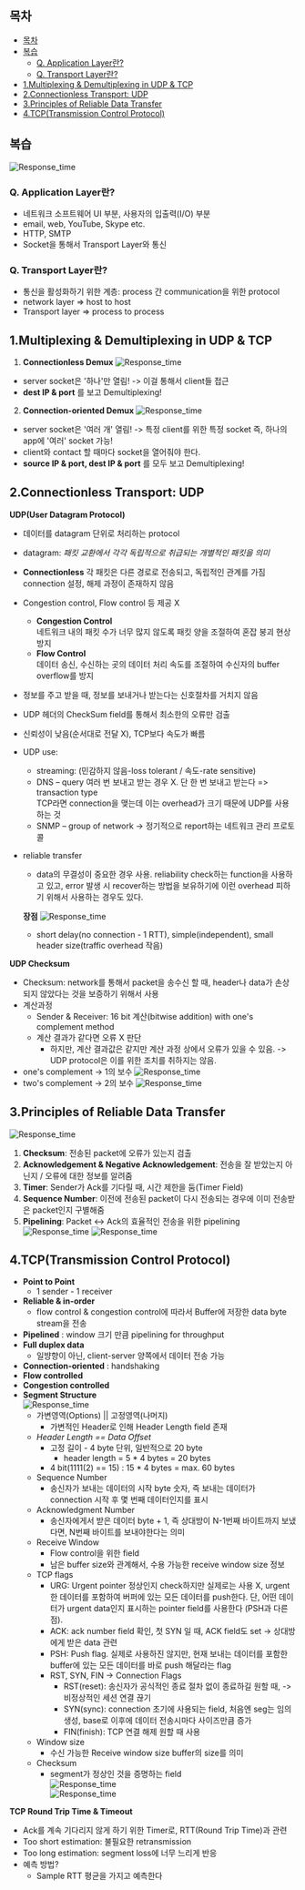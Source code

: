 ## 목차
- [목차](#목차)
- [복습](#복습)
  - [Q. Application Layer란?](#q-application-layer란)
  - [Q. Transport Layer란?](#q-transport-layer란)
- [1.Multiplexing & Demultiplexing in UDP & TCP](#1multiplexing--demultiplexing-in-udp--tcp)
- [2.Connectionless Transport: UDP](#2connectionless-transport-udp)
- [3.Principles of Reliable Data Transfer](#3principles-of-reliable-data-transfer)
- [4.TCP(Transmission Control Protocol)](#4tcptransmission-control-protocol)


## 복습
   ![Response_time](../images/6-2-1.png)

### Q. Application Layer란?
- 네트워크 소프트웨어 UI 부분, 사용자의 입출력(I/O) 부분
- email, web, YouTube, Skype etc.
- HTTP, SMTP
- Socket을 통해서 Transport Layer와 통신 

### Q. Transport Layer란?
- 통신을 활성화하기 위한 계층: process 간 communication을 위한 protocol 
- network layer => host to host 
- Transport layer => process to process 
  

## 1.Multiplexing & Demultiplexing in UDP & TCP
1. **Connectionless Demux**
  ![Response_time](../images/6-2-2.png)
  - server socket은 '하나'만 열림! -> 이걸 통해서 client들 접근
  - **dest IP & port** 를 보고 Demultiplexing! 

2. **Connection-oriented Demux** 
    ![Response_time](../images/6-2-3.png)  
  - server socket은 '여러 개' 열림! -> 특정 client를 위한 특정 socket 즉, 하나의 app에 '여러' socket 가능! 
  - client와 contact 할 때마다 socket을 열어줘야 한다. 
  - **source IP & port, dest IP & port** 를 모두 보고 Demultiplexing!

## 2.Connectionless Transport: UDP
  **UDP(User Datagram Protocol)**
   - 데이터를 datagram 단위로 처리하는 protocol
   - datagram: *패킷 교환에서 각각 독립적으로 취급되는 개별적인 패킷을 의미*
  - **Connectionless** 각 패킷은 다른 경로로 전송되고, 독립적인 관계를 가짐
                        connection 설정, 해제 과정이 존재하지 않음
  - Congestion control, Flow control 등 제공 X          
    - **Congestion Control**    
         네트워크 내의 패킷 수가 너무 많지 않도록 패킷 양을 조절하여 혼잡 붕괴 현상 방지        
    - **Flow Control**      
          데이터 송신, 수신하는 곳의 데이터 처리 속도를 조절하여 수신자의 buffer overflow를 방지       
  - 정보를 주고 받을 때, 정보를 보내거나 받는다는 신호절차를 거치지 않음
  - UDP 헤더의 CheckSum field를 통해서 최소한의 오류만 검출
  - 신뢰성이 낮음(순서대로 전달 X), TCP보다 속도가 빠름
  - UDP use:
    -	streaming: (민감하지 않음-loss tolerant / 속도-rate sensitive) 
    - DNS – query 여러 번 보내고 받는 경우 X. 단 한 번 보내고 받는다 => transaction type   
      TCP라면 connection을 맺는데 이는 overhead가 크기 때문에 UDP를 사용하는 것 
    - SNMP – group of network -> 정기적으로 report하는 네트워크 관리 프로토콜 
  - reliable transfer   
    - data의 무결성이 중요한 경우 사용. reliability check하는 function을 사용하고 있고, error 발생 시 recover하는 방법을 보유하기에 이런 overhead 피하기 위해서 사용하는 경우도 있다. 
  
    **장점**
    ![Response_time](../images/6-2-4.png)
    - short delay(no connection - 1 RTT), simple(independent), small header size(traffic overhead 작음)

  **UDP Checksum** 
  - Checksum: network를 통해서 packet을 송수신 할 때, header나 data가 손상되지 않았다는 것을 보증하기 위해서 사용
  - 계산과정
    - Sender & Receiver: 16 bit 계산(bitwise addition) with one's complement method 
    - 계산 결과가 같다면 오류 X 판단
        - 하지만, 계산 결과값은 같지만 계산 과정 상에서 오류가 있을 수 있음. -> UDP protocol은 이를 위한 조치를 취하지는 않음. 
  - one's complement -> 1의 보수
    ![Response_time](../images/6-2-5.png)
  - two's complement -> 2의 보수
    ![Response_time](../images/6-2-6.png)

## 3.Principles of Reliable Data Transfer
  ![Response_time](../images/6-2-7.png)
  1. **Checksum**: 전송된 packet에 오류가 있는지 검출 
  2. **Acknowledgement & Negative Acknowledgement**: 전송을 잘 받았는지 아닌지 / 오류에 대한 정보를 알려줌
  3. **Timer**: Sender가 Ack를 기다릴 때, 시간 제한을 둠(Timer Field)
  4. **Sequence Number**: 이전에 전송된 packet이 다시 전송되는 경우에 이미 전송받은 packet인지 구별해줌
  5. **Pipelining**: Packet <-> Ack의 효율적인 전송을 위한 pipelining
      ![Response_time](../images/6-2-8.png)
      ![Response_time](../images/6-2-9.png)

## 4.TCP(Transmission Control Protocol)
  - **Point to Point** 
    - 1 sender - 1 receiver     
  - **Reliable & in-order**     
    - flow control & congestion control에 따라서 Buffer에 저장한 data byte stream을 전송    
  - **Pipelined** : window 크기 만큼 pipelining for throughput     
  - **Full duplex data**    
    - 일뱡향이 아닌, client-server 양쪽에서 데이터 전송 가능     
  - **Connection-oriented** : handshaking     
  - **Flow controlled**    
  - **Congestion controlled**      
  - **Segment Structure**      
    ![Response_time](../images/6-2-10.png)      
    - 가변영역(Options) || 고정영역(나머지)        
      - 가변적인 Header로 인해 Header Length field 존재      
    - *Header Length == Data Offset*    
      - 고정 길이 - 4 byte 단위, 일반적으로 20 byte     
        - header length = 5 * 4 bytes = 20 bytes    
      - 4 bit(1111(2) == 15) : 15 * 4 bytes = max. 60 bytes   
    - Sequence Number
      - 송신자가 보내는 데이터의 시작 byte 숫자, 즉 보내는 데이터가 connection 시작 후 몇 번째 데이터인지를 표시       
    - Acknowledgment Number 
      - 송신자에게서 받은 데이터 byte + 1, 즉 상대방이 N-1번째 바이트까지 보냈다면, N번째 바이트를 보내야한다는 의미   
    - Receive Window    
      - Flow control을 위한 field   
      - 남은 buffer size와 관계해서, 수용 가능한 receive window size 정보   
    - TCP flags         
      - URG: Urgent pointer 정상인지 check하지만 실제로는 사용 X,  urgent한 데이터를 포함하여 버퍼에 있는 모든 데이터를 push한다. 단, 어떤 데이터가 urgent data인지 표시하는 pointer field를 사용한다  (PSH과 다른점).      
      - ACK: ack number field 확인, 첫 SYN 일 때, ACK field도 set -> 상대방에게 받은 data 관련    
      - PSH: Push flag. 실제로 사용하진 않지만, 현재 보내는 데이터를 포함한 buffer에 있는 모든 데이터를 바로 push 해달라는 flag     
      - RST, SYN, FIN -> Connection Flags         
          - RST(reset): 송신자가 공식적인 종료 절차 없이 종료하길 원할 때, -> 비정상적인 세션 연결 끊기     
          - SYN(sync): connection 초기에 사용되는 field, 처음엔 seg는 임의생성, base로 이후에 데이터 전송시마다 사이즈만큼 증가         
          - FIN(finish): TCP 연결 해제 원할 때 사용       
    - Window size   
      - 수신 가능한 Receive window size buffer의 size를 의미    
    - Checksum    
      - segment가 정상인 것을 증명하는 field    
        ![Response_time](../images/6-2-11.png)    
        ![Response_time](../images/6-2-12.png)    

  **TCP Round Trip Time & Timeout** 
  - Ack를 계속 기다리지 않게 하기 위한 Timer로, RTT(Round Trip Time)과 관련       
  - Too short estimation: 불필요한 retransmission         
  - Too long estimation: segment loss에 너무 느리게 반응          
  - 예측 방법?      
    - Sample RTT 평균을 가지고 예측한다       
